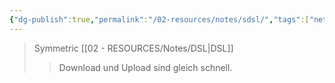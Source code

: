 ```yaml
---
{"dg-publish":true,"permalink":"/02-resources/notes/sdsl/","tags":["netzwerk","hardware"],"noteIcon":"","updated":"2025-07-12T13:31:41.000+02:00"}
---
```


>Symmetric [[02 - RESOURCES/Notes/DSL\|DSL]]
>>Download und Upload sind gleich schnell.